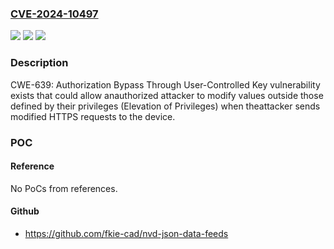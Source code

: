 ### [CVE-2024-10497](https://cve.mitre.org/cgi-bin/cvename.cgi?name=CVE-2024-10497)
![](https://img.shields.io/static/v1?label=Product&message=PowerLogic%20HDPM6000&color=blue)
![](https://img.shields.io/static/v1?label=Version&message=%3D%20Version%20v0.62.7%20only%20&color=brighgreen)
![](https://img.shields.io/static/v1?label=Vulnerability&message=CWE-639%20Authorization%20Bypass%20Through%20User-Controlled%20Key&color=brighgreen)

### Description

CWE-639: Authorization Bypass Through User-Controlled Key vulnerability exists that could allow anauthorized attacker to modify values outside those defined by their privileges (Elevation of Privileges) when theattacker sends modified HTTPS requests to the device.

### POC

#### Reference
No PoCs from references.

#### Github
- https://github.com/fkie-cad/nvd-json-data-feeds

